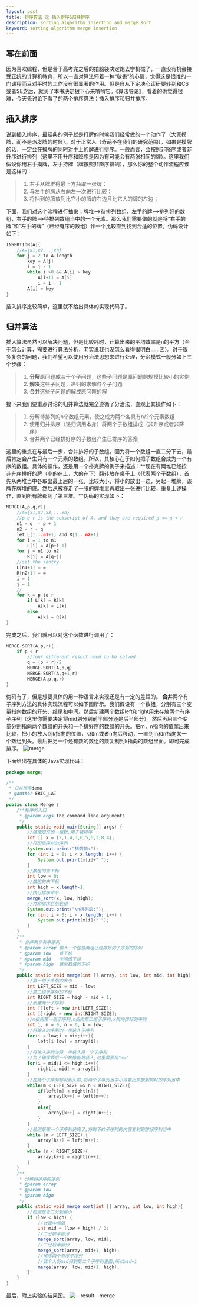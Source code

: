 ```yaml
---
layout: post
title: 排序算法 之 插入排序&归并排序
description: sorting algorithm insertion and merge sort
keyword: sorting algorithm merge insertion
---
```


## 写在前面
因为喜欢编程，但是苦于高考完之后的拍脑袋决定跑去学机械了，一直没有机会接受正统的计算机教育，所以一直对算法怀着一种“敬畏”的心情，觉得这是很难的一门课程而且对平时的工作没有很显著的作用。但是自从下定决心读研要转到和CS或者SE之后，就买了本书决定狠下心来啃啃它。《算法导论》，看着的确觉得很难，今天先讨论下看了的两个排序算法：插入排序和归并排序。

## 插入排序
说到插入排序，最经典的例子就是打牌的时候我们经常做的一个动作了（大家摸牌，而不是派发牌的时候）。对于正常人（奇葩不在我们的研究范围），如果是摸牌的话，一定会在摸牌的同时对手上的牌进行排序。一般而言，会按照非降序或者非升序进行排列（这里不用升序和降序是因为有可能会有两张相同的牌）。这里我们假设你用右手摸牌，左手持牌（牌按照非降序排列），那么你的整个动作流程应该是这样的：
>1. 右手从牌堆得最上方抽取一张牌；
>2. 与左手的牌从右向左一次进行比较；
>3. 将抽到的牌放到比它小的牌的右边且比它大的牌的左边；

下面，我们对这个流程进行抽象；牌堆-->待排列数组，左手的牌-->排列好的数组，右手的牌-->待排列数组当中的一个元素。那么我们需要做的就是将“右手的牌”和“左手的牌”（已经有序的数组）作一个比较直到找到合适的位置。伪码设计如下：

``` C
INSERTION(A){
	//A={x1,x2,..,xn}
    for j = 2 to A.length
    	key = A[j]
        i = j - 1
        while i >0 && A[i] > key
        	A[i+1] = A[i]
            i = i - 1
        A[i] = key
}
```
插入排序比较简单，这里就不给出具体的实现代码了。

## 归并算法
插入算法虽然可以解决问题，但是比较耗时，计算出来的平均效率是n的平方（至于怎么计算，需要进行算法分析，老实说我也没怎么看得很明白……囧）。对于很多复杂的问题，我们希望可以使用分治法思想来进行处理，分治模式一般分如下三个步骤：
>1. **分解**原问题成若干个子问题，这些子问题是原问题的规模比较小的实例
>2. **解决**这些子问题，递归的求解各个子问题
>3. **合并**这些子问题的解成原问题的解

接下来我们要重点讨论的归并算法就完全遵循了分治法，直观上其操作如下：
>1. 分解待排列的n个数组元素，使之成为两个各具有n/2个元素数组
>2. 使用归并排序（递归调用本身）将两个子数组排成（非升序或者非降序）
>3. 合并两个已经排好序的子数组产生已排序的答案

这里的重点在与最后一步，合并排好的子数组。因为将一个数组一直二分下去，最后肯定会产生只有一个元素的数组。所以，其核心在于如何把子数组合成为一个有序的数组。具体的操作，还是用一个扑克牌的例子来描述：**现在有两堆已经按非升序排好的牌（小的在上，大的在下）翻转放在桌子上（代表两个子数组），首先从两堆当中各取出最上层的一张，比较大小，将小的放出一边，另起一堆牌，该牌在牌堆的底。然后从被移走了一张的牌堆里再取出一张进行比较，重复上述操作，直到所有牌都到了第三堆。**伪码的实现如下：

```C
MERGE(A,p,q,r){
	//A={x1,x2,x3,...xn}
    //p q r is the subscript of A, and they are required p <= q < r
    n1 = q  - p + 1
    n2 = r - q
    let L[1...n1+1] and R[1...n2+1]
    for i = 1 to n1
    	L[i] = A[p+i-1]
    for j = n1 to n2
    	R[j] = A[q+j]
    //set the sentry
    L[n1+1] = ∞
    R[n2+1] = ∞
    i = 1
    j = 1
    //
    for k = p to r
    	if L[k] = R[k]
        	A[k] = L[k]
        else
        	A[k] = R[k]
}
```
完成之后，我们就可以对这个函数进行调用了：

```C
MERGE-SORT(A,p,r){
	if p < r
    	//four different result need to be solved
    	q = (p + r)/2
        MERGE-SORT(A,p,q)
        MERGE-SORT(A,q+1,r)
        MERGE(A,p,q,r)
}
```
伪码有了，但是想要具体的用一种语言来实现还是有一定的差距的。
**合并**两个有子序列方法的具体实现流程可以如下图所示。我们假设有一个数组，分别有三个变量指向数组的开头、结尾和中间。然后新建两个数组left和right用来存放两个有序子序列（这里你需要决定将mid划分到前半部分还是后半部分）。然后再用三个变量分别指向两个数组的开头和一个排好序的数组的开头。把m，n指向的值拿出来比较，把小的放入到k指向的位置，k和m或者n向后移动，一直到m和n指向某一个数组到头。最后把另一个还有数的数组的数复制到k指向的数组里面。即可完成排序。
<img src="/images/merge.jpeg" alt="merge" >

下面给出在具体的Java实现代码：

```java
package merge;

/**
 * 归并排序demo
 * @author ERIC_LAI
 */
public class Merge {
    /**程序的入口
     * @param args the command line arguments
     */
    public static void main(String[] args) {
        //随便定义的一组数,用于被排序
        int [] x = {2,1,4,3,0,5,6,3,8,4};
        //打印排序前的序列
        System.out.print("排列前:");
        for (int i = 0; i < x.length; i++) {
            System.out.print(x[i]+" ");
        }
        //数组的首下标
        int low = 0;
        //数组的末下标
        int high = x.length-1;
        //执行排序命令
        merge_sort(x, low, high);
        //打印排序后的数组
        System.out.print("\n排列后:");
        for (int i = 0; i < x.length; i++) {
            System.out.print(x[i]+" ");
        }
    }
    /**
     * 合并两个有序序列
     * @param array 输入一个包含两组已经排好的子序列的序列
     * @param low   首下标
     * @param mid   中间值下标
     * @param high  最后数值的下标
     */
    public static void merge(int [] array, int low, int mid, int high){
        //第一组子序列的大小
        int LEFT_SIZE = mid - low;
        //第二组子序列的下标
        int RIGHT_SIZE = high - mid + 1;
        //新建两个子序列
        int []left = new int[LEFT_SIZE];
        int []right = new int[RIGHT_SIZE];
        //m指向第一组子序列,n指向第二组子序列,k指向排好的序列
        int i, m = 0, n = 0, k = low;
        //将输入的序列的一半装入子序列
        for(i = low;i < mid;i++){
            left[i-low] = array[i];
        }
        //将输入序列的另一半装入另一个子序列
        //为了确保最后一个数值能被装入,这里需要用"<="
        for(i = mid;i <= high;i++){
            right[i-mid] = array[i];
        }
        //在两个子序列都没到头前,将两个子序列当中小得拿出来放到排好的序列当中
        while(m < LEFT_SIZE && n < RIGHT_SIZE){
            if(left[m] < right[n]){
                array[k++] = left[m++];
            }
            else{
                array[k++] = right[n++];
            }
        }
        //检测是哪一个子序列装完了,将剩下的子序列的内容复制到排好序列当中
        while (m < LEFT_SIZE) {            
            array[k++] = left[m++];
        }
        while (n < RIGHT_SIZE){
            array[k++] = right[n++];
        }
    }
    /**
     * 分解待排序的序列
     * @param array
     * @param low
     * @param high    
     */
    public static void merge_sort(int [] array, int low, int high){
        //检测是否二分到最小
        if (low < high) {
            //计算中间值
            int mid = (low + high) / 2;
            //二分前半部分
            merge_sort(array, low, mid);
            //二分后半部分
            merge_sort(array, mid+1, high);
            //排序两个有序子序列
            //我个人将mid归到第二个子序列里面,所以mid+1
            merge(array, low, mid+1, high);
        }
    }
}
```
最后，附上实验的结果图。
<img src="/images/result_merge.png" alt="—result—merge" >